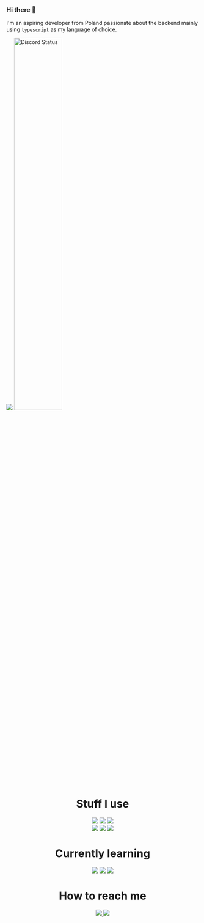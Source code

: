 ### Hi there 👋

I'm an aspiring developer from Poland passionate about the backend mainly using [`typescript`]() as my language of choice.

<p>
    <img src="https://github-readme-stats.vercel.app/api?username=reishimanfr&show_icons=true&theme=radical">
  	<img width="50%" alt="Discord Status" src="https://lanyard.cnrad.dev/api/844684172421496882?bg=1f1f1f">
</p>

<h1 align="center">Stuff I use</h1>
<p align="center">
  <img src="https://img.shields.io/badge/typescript-%23007ACC.svg?style=for-the-badge&logo=typescript&logoColor=white"> 
  <img src="https://img.shields.io/badge/node.js-6DA55F?style=for-the-badge&logo=node.js&logoColor=white">
  <img src="https://img.shields.io/badge/javascript-%23323330.svg?style=for-the-badge&logo=javascript&logoColor=%23F7DF1E"> <br>
  <img src="https://img.shields.io/badge/Visual%20Studio%20Code-0078d7.svg?style=for-the-badge&logo=visual-studio-code&logoColor=white">
  <img src="https://img.shields.io/badge/docker-%230db7ed.svg?style=for-the-badge&logo=docker&logoColor=white">
  <img src="https://img.shields.io/badge/ESLint-4B3263?style=for-the-badge&logo=eslint&logoColor=white">
</p>

<h1 align="center">Currently learning</h1>
<p align="center">
  <img src="https://img.shields.io/badge/html5-%23E34F26.svg?style=for-the-badge&logo=html5&logoColor=white">
  <img src="https://img.shields.io/badge/css3-%231572B6.svg?style=for-the-badge&logo=css3&logoColor=white">
  <img src="https://img.shields.io/badge/Next-black?style=for-the-badge&logo=next.js&logoColor=white">
</p>

<h1 align="center">How to reach me</h1>
<p align="center">
  <a href="https://discord.com/users/844684172421496882">
    <img src="https://img.shields.io/badge/Discord-%235865F2.svg?style=for-the-badge&logo=discord&logoColor=white">
  </a>
  <a href="https://twitter.com/reishimanfr">
    <img src="https://img.shields.io/badge/X-%23000000.svg?style=for-the-badge&logo=X&logoColor=white">
  </a>
</p>
